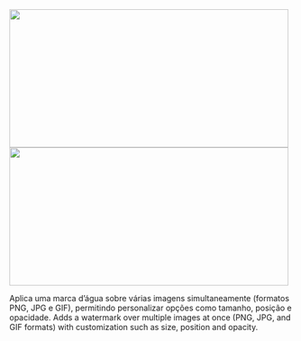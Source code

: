 <img width="495" height="245" src="https://github.com/user-attachments/assets/fa618ab5-fbb6-41db-8a8a-6bb1693eebf5" />
<img width="495" height="245" src="https://github.com/user-attachments/assets/2085c7ea-1d3e-4226-a33c-778f3b07edf3" />

Aplica uma marca d’água sobre várias imagens simultaneamente (formatos PNG, JPG e GIF), permitindo personalizar opções como tamanho, posição e opacidade.
Adds a watermark over multiple images at once (PNG, JPG, and GIF formats) with customization such as size, position and opacity.
